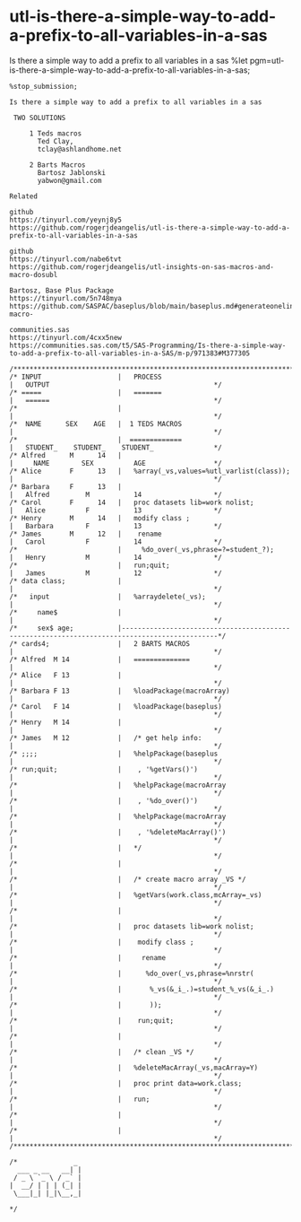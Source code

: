 # utl-is-there-a-simple-way-to-add-a-prefix-to-all-variables-in-a-sas
Is there a simple way to add a prefix to all variables in a sas
    %let pgm=utl-is-there-a-simple-way-to-add-a-prefix-to-all-variables-in-a-sas;

    %stop_submission;

    Is there a simple way to add a prefix to all variables in a sas

     TWO SOLUTIONS

         1 Teds macros
           Ted Clay,
           tclay@ashlandhome.net

         2 Barts Macros
           Bartosz Jablonski
           yabwon@gmail.com

    Related

    github
    https://tinyurl.com/yeynj8y5
    https://github.com/rogerjdeangelis/utl-is-there-a-simple-way-to-add-a-prefix-to-all-variables-in-a-sas

    github
    https://tinyurl.com/nabe6tvt
    https://github.com/rogerjdeangelis/utl-insights-on-sas-macros-and-macro-dosubl

    Bartosz, Base Plus Package
    https://tinyurl.com/5n748mya
    https://github.com/SASPAC/baseplus/blob/main/baseplus.md#generateoneliners-macro-

    communities.sas
    https://tinyurl.com/4cxx5new
    https://communities.sas.com/t5/SAS-Programming/Is-there-a-simple-way-to-add-a-prefix-to-all-variables-in-a-SAS/m-p/971383#M377305

    /**************************************************************************************************************************/
    /* INPUT                   |   PROCESS                                 |   OUTPUT                                         */
    /* =====                   |   =======                                 |   ======                                         */
    /*                         |                                           |                                                  */
    /*  NAME      SEX    AGE   |  1 TEDS MACROS                            |                                                  */
    /*                         |  =============                            |   STUDENT_    STUDENT_    STUDENT_               */
    /* Alfred      M      14   |                                           |     NAME        SEX          AGE                 */
    /* Alice       F      13   |   %array(_vs,values=%utl_varlist(class)); |                                                  */
    /* Barbara     F      13   |                                           |   Alfred         M           14                  */
    /* Carol       F      14   |   proc datasets lib=work nolist;          |   Alice          F           13                  */
    /* Henry       M      14   |   modify class ;                          |   Barbara        F           13                  */
    /* James       M      12   |    rename                                 |   Carol          F           14                  */
    /*                         |     %do_over(_vs,phrase=?=student_?);     |   Henry          M           14                  */
    /*                         |   run;quit;                               |   James          M           12                  */
    /* data class;             |                                           |                                                  */
    /*   input                 |   %arraydelete(_vs);                      |                                                  */
    /*     name$               |                                           |                                                  */
    /*     sex$ age;           |----------------------------------------------------------------------------------------------*/
    /* cards4;                 |   2 BARTS MACROS                          |                                                  */
    /* Alfred  M 14            |   ==============                          |                                                  */
    /* Alice   F 13            |                                           |                                                  */
    /* Barbara F 13            |   %loadPackage(macroArray)                |                                                  */
    /* Carol   F 14            |   %loadPackage(baseplus)                  |                                                  */
    /* Henry   M 14            |                                           |                                                  */
    /* James   M 12            |   /* get help info:                       |                                                  */
    /* ;;;;                    |   %helpPackage(baseplus                   |                                                  */
    /* run;quit;               |    , '%getVars()')                        |                                                  */
    /*                         |   %helpPackage(macroArray                 |                                                  */
    /*                         |    , '%do_over()')                        |                                                  */
    /*                         |   %helpPackage(macroArray                 |                                                  */
    /*                         |    , '%deleteMacArray()')                 |                                                  */
    /*                         |   */                                      |                                                  */
    /*                         |                                           |                                                  */
    /*                         |   /* create macro array _VS */            |                                                  */
    /*                         |   %getVars(work.class,mcArray=_vs)        |                                                  */
    /*                         |                                           |                                                  */
    /*                         |   proc datasets lib=work nolist;          |                                                  */
    /*                         |    modify class ;                         |                                                  */
    /*                         |     rename                                |                                                  */
    /*                         |      %do_over(_vs,phrase=%nrstr(          |                                                  */
    /*                         |       %_vs(&_i_.)=student_%_vs(&_i_.)     |                                                  */
    /*                         |       ));                                 |                                                  */
    /*                         |    run;quit;                              |                                                  */
    /*                         |                                           |                                                  */
    /*                         |   /* clean _VS */                         |                                                  */
    /*                         |   %deleteMacArray(_vs,macArray=Y)         |                                                  */
    /*                         |   proc print data=work.class;             |                                                  */
    /*                         |   run;                                    |                                                  */
    /*                         |                                           |                                                  */
    /*                         |                                           |                                                  */
    /**************************************************************************************************************************/

    /*              _
      ___ _ __   __| |
     / _ \ `_ \ / _` |
    |  __/ | | | (_| |
     \___|_| |_|\__,_|

    */

